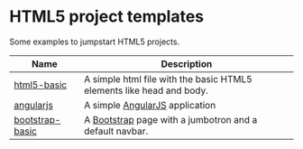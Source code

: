 # HTML5 project templates

Some examples to jumpstart HTML5 projects.

Name | Description
---- | -----------
[html5-basic](https://windsource.github.io/html5-project-templates/html5-basic/index.html) | A simple html file with the basic HTML5 elements like head and body.
[angularjs](https://windsource.github.io/html5-project-templates/angularjs/Default.html) | A simple [AngularJS](https://angularjs.org/) application
[bootstrap-basic](https://windsource.github.io/html5-project-templates/bootstrap-basic/index.html) | A [Bootstrap](http://getbootstrap.com/) page with a jumbotron and a default navbar.
